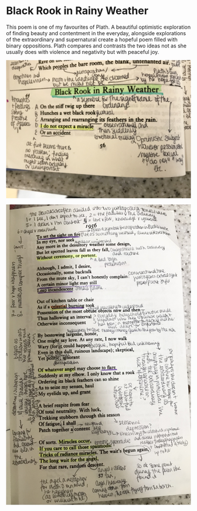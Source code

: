 # Black Rook in Rainy Weather

This poem is one of my favourites of Plath. A beautiful optimistic exploration of finding beauty and contentment in the everyday, alongside explorations of the extraordinary and supernatural create a hopeful poem filled with binary oppositions. Plath compares and contrasts the two ideas not as she usually does with violence and negativity but with peaceful joy.

![alt_text](Black_Rook_1.jpeg)

![alt_text](Black_Rook_2.jpeg)

